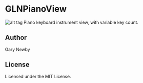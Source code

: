 # GLNPianoView
![alt tag](https://raw.githubusercontent.com/garynewby/GLNPianoView/screen.png)
Piano keyboard instrument view, with variable key count.

Author
------
Gary Newby

License
-------
Licensed under the MIT License.